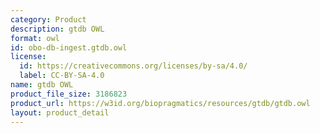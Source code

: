 ```yaml
---
category: Product
description: gtdb OWL
format: owl
id: obo-db-ingest.gtdb.owl
license:
  id: https://creativecommons.org/licenses/by-sa/4.0/
  label: CC-BY-SA-4.0
name: gtdb OWL
product_file_size: 3186823
product_url: https://w3id.org/biopragmatics/resources/gtdb/gtdb.owl
layout: product_detail
---
```

